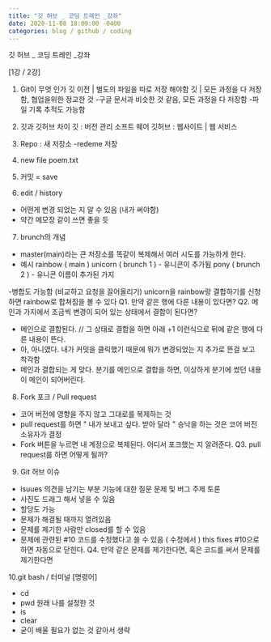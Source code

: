 ```yaml
---
title: "깃 허브 _ 코딩 트레인 _강좌"
date: 2020-11-08 18:00:00 -0400
categories: blog / github / coding
---
```

깃 허브 _ 코딩 트레인 _강좌

[1강 / 2강]

1. Git이 무엇 인가
깃 이전 | 별도의 파일을 따로 저장 해야함
깃 | 모든 과정을 다 저장함, 협업을위한 정교한 것
-구글 문서과 비슷한 것 같음, 모든 과정을 다 저장함
-파일 기록 추적도 가능함

2. 깃과 깃허브 차이
깃 : 버전 관리 소프트 웨어
깃허브 : 웹사이트 | 웹 서비스

3. Repo : 새 저장소
-redeme 저장

4. new file
poem.txt

5. 커밋 =  save

6. edit / history
- 어떤게 변경 되었는 지 알 수 있음 (내가 써야함)
- 약간 메모장 같이 쓰면 좋을 듯

7. brunch의 개념
- master(main)라는 큰 저장소를 똑같이 복제해서 여러 시도를 가능하게 한다.
- 예시
rainbow ( main )
unicorn ( brunch 1 ) - 유니콘이 추가됨
pony ( brunch 2 ) - 유니콘 이름이 추가된 가지

-병합도 가능함 (비교하고 요청을 끌어올리기)
unicorn을 rainbow랑 결합하기를 신청하면 rainbow로 합쳐짐을 볼 수 있다
Q1. 만약 같은 행에 다른 내용이 있다면?
Q2. 메인과 가지에서 조금씩 변경이 되어 있는 상태에서 결합이 된다면?
- 메인으로 결합된다.
// 그 상태로 결합을 하면 아래  +1 이런식으로 뒤에 같은 행에 다른 내용이 뜬다.
- 아, 아니였다. 내가 커밋을 클릭했기 때문에 뭐가 변경되었는 지 추가로 뜬걸 보고 착각함
- 메인과 결합되는 게 맞다. 분기를 메인으로 결합을 하면, 이상하게 분기에 썼던 내용이 메인이 되어버린다.

8. Fork 포크 / Pull request
- 코어 버전에 영향을 주지 않고 그대로를 복제하는 것
- pull request를 하면 " 내가 보내고 싶다. 받아 달라 " 승낙을 하는 것은 코어 버전 소유자가 결정
- Fork 버튼을 누르면 내 계정으로 복제된다. 어디서 포크했는 지 알려준다.
Q3. pull request를 하면 어떻게 될까?

9. Git 허브 이슈
- isuues
의견을 남기는 부분
기능에 대한 질문
문제 및 버그
주제 토론
- 사진도 드래그 해서 넣을 수 있음
- 할당도 가능
- 문제가 해결될 때까지 열려있음
- 문제를 제기한 사람만 closed를 할 수 있음
- 문제에 관련된 #10 코드를 수정했다고 쓸 수 있음 ( 수정에서 ) this fixes #10으로 하면 자동으로 닫힌다.
Q4. 만약 같은 문제를 제기한다면, 혹은 코드를 써서 문제를 제기한다면

10.git bash / 터미널
[명령어]
- cd
- pwd 원래 나를 설정한 것
- is
- clear
- 굳이 배울 필요가 없는 것 같아서 생략
